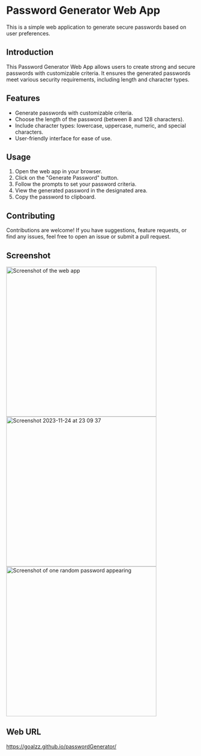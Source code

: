 # Password Generator Web App

This is a simple web application to generate secure passwords based on user preferences.

## Introduction

This Password Generator Web App allows users to create strong and secure passwords with customizable criteria. It ensures the generated passwords meet various security requirements, including length and character types.

## Features

- Generate passwords with customizable criteria.
- Choose the length of the password (between 8 and 128 characters).
- Include character types: lowercase, uppercase, numeric, and special characters.
- User-friendly interface for ease of use.

## Usage

1. Open the web app in your browser.
2. Click on the "Generate Password" button.
3. Follow the prompts to set your password criteria.
4. View the generated password in the designated area.
5. Copy the password to clipboard.

## Contributing

Contributions are welcome! If you have suggestions, feature requests, or find any issues, feel free to open an issue or submit a pull request.

## Screenshot 

<img width="400" alt="Screenshot of the web app" src="https://github.com/goalzz/passwordGenerator/assets/124784722/c536b77d-617b-41d2-a0fe-2fe204784c59">
<img width="400" alt="Screenshot 2023-11-24 at 23 09 37" src="https://github.com/goalzz/passwordGenerator/assets/124784722/d60d39ef-9d59-4595-b403-1cef958311ef">
<img width="400" alt="Screenshot of one random password appearing" src="https://github.com/goalzz/passwordGenerator/assets/124784722/597d4103-c760-4ffe-8149-dc65ade2299f">


## Web URL
https://goalzz.github.io/passwordGenerator/
